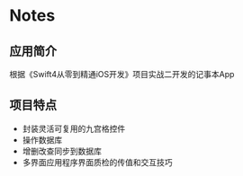 # Notes
## 应用简介
根据《Swift4从零到精通iOS开发》项目实战二开发的记事本App
## 项目特点
- 封装灵活可复用的九宫格控件
- 操作数据库
- 增删改查同步到数据库
- 多界面应用程序界面质检的传值和交互技巧
